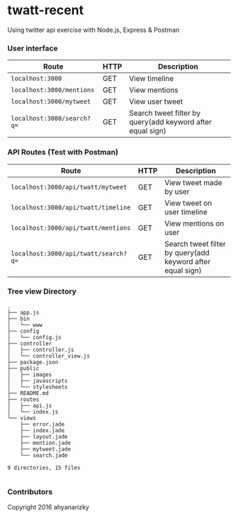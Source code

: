 # twatt-recent
Using twitter api exercise with Node.js, Express & Postman

### User interface
Route | HTTP | Description |
------|------|------------|
`localhost:3000` | GET | View timeline
`localhost:3000/mentions` | GET | View mentions
`localhost:3000/mytweet` | GET | View user tweet
`localhost:3000/search?q=` | GET | Search tweet filter by query(add keyword after equal sign)



### API Routes (Test with Postman)
Route | HTTP | Description |
------|------|------------|
`localhost:3000/api/twatt/mytweet` | GET | View tweet made by user
`localhost:3000/api/twatt/timeline` | GET | View tweet on user timeline
`localhost:3000/api/twatt/mentions` | GET | View mentions on user
`localhost:3000/api/twatt/search?q=` | GET | Search tweet filter by query(add keyword after equal sign)


### Tree view Directory
```
.
├── app.js
├── bin
│   └── www
├── config
│   └── config.js
├── controller
│   ├── controller.js
│   └── controller_view.js
├── package.json
├── public
│   ├── images
│   ├── javascripts
│   └── stylesheets
├── README.md
├── routes
│   ├── api.js
│   └── index.js
└── views
    ├── error.jade
    ├── index.jade
    ├── layout.jade
    ├── mention.jade
    ├── mytweet.jade
    └── search.jade

9 directories, 15 files


```

### Contributors
Copyright 2016 ahyanarizky
